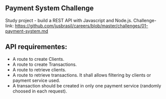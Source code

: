 ## Payment System Challenge

Study project - build a REST API with Javascript and Node.js. Challenge-link: https://github.com/jusbrasil/careers/blob/master/challenges/01-payment-system.md

## API requirementes:
- A route to create Clients.
- A route to create Transactions.
- A route to retrieve clients.
- A route to retrieve transactions. It shall allows filtering by clients or payment service used.
- A transaction should be created in only one payment service (randomly choosed in each request).
